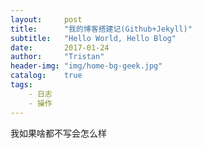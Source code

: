 ```yaml
---
layout:     post
title:      "我的博客搭建记(Github+Jekyll)"
subtitle:   "Hello World, Hello Blog"
date:       2017-01-24
author:     "Tristan"
header-img: "img/home-bg-geek.jpg"
catalog:    true
tags:
    - 日志
    - 操作
---
```


我如果啥都不写会怎么样
